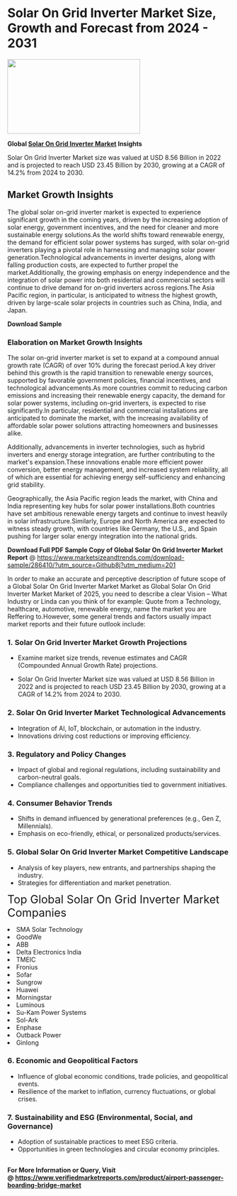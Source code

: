 <H1>Solar On Grid Inverter Market Size, Growth and Forecast from 2024 - 2031</H1><img class="aligncenter size-medium wp-image-584254" src="https://thirdeyenews.in/wp-content/uploads/2024/09/Global-Market-Research-300x168.jpeg" alt="" width="300" height="168" /><p><strong>Global&nbsp;<a href="https://www.marketsizeandtrends.com/download-sample/286410/?utm_source=Github8j?utm_medium=201">Solar On Grid Inverter Market</a> Insights</strong></p><p>Solar On Grid Inverter Market size was valued at USD 8.56 Billion in 2022 and is projected to reach USD 23.45 Billion by 2030, growing at a CAGR of 14.2% from 2024 to 2030.</p><p><h2>Market Growth Insights</h2> <p>The global solar on-grid inverter market is expected to experience significant growth in the coming years, driven by the increasing adoption of solar energy, government incentives, and the need for cleaner and more sustainable energy solutions.As the world shifts toward renewable energy, the demand for efficient solar power systems has surged, with solar on-grid inverters playing a pivotal role in harnessing and managing solar power generation.Technological advancements in inverter designs, along with falling production costs, are expected to further propel the market.Additionally, the growing emphasis on energy independence and the integration of solar power into both residential and commercial sectors will continue to drive demand for on-grid inverters across regions.The Asia Pacific region, in particular, is anticipated to witness the highest growth, driven by large-scale solar projects in countries such as China, India, and Japan.</p> <p><strong>Download Sample</strong></p> <h3>Elaboration on Market Growth Insights</h3> <p>The solar on-grid inverter market is set to expand at a compound annual growth rate (CAGR) of over 10% during the forecast period.A key driver behind this growth is the rapid transition to renewable energy sources, supported by favorable government policies, financial incentives, and technological advancements.As more countries commit to reducing carbon emissions and increasing their renewable energy capacity, the demand for solar power systems, including on-grid inverters, is expected to rise significantly.In particular, residential and commercial installations are anticipated to dominate the market, with the increasing availability of affordable solar power solutions attracting homeowners and businesses alike.</p> <p>Additionally, advancements in inverter technologies, such as hybrid inverters and energy storage integration, are further contributing to the market's expansion.These innovations enable more efficient power conversion, better energy management, and increased system reliability, all of which are essential for achieving energy self-sufficiency and enhancing grid stability.</p> <p>Geographically, the Asia Pacific region leads the market, with China and India representing key hubs for solar power installations.Both countries have set ambitious renewable energy targets and continue to invest heavily in solar infrastructure.Similarly, Europe and North America are expected to witness steady growth, with countries like Germany, the U.S., and Spain pushing for larger solar energy integration into the national grids.</p> <p><span class=""><strong>Download Full PDF Sample Copy of Global Solar On Grid Inverter Market Report</strong> @ <a href="https://www.marketsizeandtrends.com/download-sample/286410/?utm_source=Github8j?utm_medium=201" target="_blank">https://www.marketsizeandtrends.com/download-sample/286410/?utm_source=Github8j?utm_medium=201</a></span></p><p>In order to make an accurate and perceptive description of future scope of a Global&nbsp;Solar On Grid Inverter Market Market as Global&nbsp;Solar On Grid Inverter Market Market of 2025, you need to describe a clear Vision &ndash; What Industry or Linda can you think of for example: Quote from a Technology, healthcare, automotive, renewable energy, name the market you are Reffering to.However, some general trends and factors usually impact market reports and their future outlook include:</p><h3>1.&nbsp;<strong>Solar On Grid Inverter Market Growth Projections</strong></h3><ul><li>Examine market size trends, revenue estimates and CAGR (Compounded Annual Growth Rate) projections.</li><li><p>Solar On Grid Inverter Market size was valued at USD 8.56 Billion in 2022 and is projected to reach USD 23.45 Billion by 2030, growing at a CAGR of 14.2% from 2024 to 2030.</p></li></ul><h3>2.&nbsp;<strong>Solar On Grid Inverter Market Technological Advancements</strong></h3><ul><li>Integration of AI, IoT, blockchain, or automation in the industry.</li><li>Innovations driving cost reductions or improving efficiency.</li></ul><h3>3.&nbsp;<strong>Regulatory and Policy Changes</strong></h3><ul><li>Impact of global and regional regulations, including sustainability and carbon-neutral goals.</li><li>Compliance challenges and opportunities tied to government initiatives.</li></ul><h3>4.&nbsp;<strong>Consumer Behavior Trends</strong></h3><ul><li>Shifts in demand influenced by generational preferences (e.g., Gen Z, Millennials).</li><li>Emphasis on eco-friendly, ethical, or personalized products/services.</li></ul><h3>5.&nbsp;<strong>Global Solar On Grid Inverter Market Competitive Landscape</strong></h3><ul><li>Analysis of key players, new entrants, and partnerships shaping the industry.</li><li>Strategies for differentiation and market penetration.</li></ul><p data-pm-slice="1 1 []"><span style="color: inherit; font-family: inherit; font-size: 25px;">Top Global Solar On Grid Inverter Market Companies</span></p><div class="" data-test-id=""><p><li>SMA Solar Technology</li><li> GoodWe</li><li> ABB</li><li> Delta Electronics India</li><li> TMEIC</li><li> Fronius</li><li> Sofar</li><li> Sungrow</li><li> Huawei</li><li> Morningstar</li><li> Luminous</li><li> Su-Kam Power Systems</li><li> Sol-Ark</li><li> Enphase</li><li> Outback Power</li><li> Ginlong</li></p></div><h3>6.&nbsp;<strong>Economic and Geopolitical Factors</strong></h3><ul><li>Influence of global economic conditions, trade policies, and geopolitical events.</li><li>Resilience of the market to inflation, currency fluctuations, or global crises.</li></ul><h3>7.&nbsp;<strong>Sustainability and ESG (Environmental, Social, and Governance)</strong></h3><ul><li>Adoption of sustainable practices to meet ESG criteria.</li><li>Opportunities in green technologies and circular economy principles.</li></ul><h2><strong style="font-size: 14px;">For More Information or Query, Visit @&nbsp;</strong><a style="background-color: #ffffff; font-size: 14px;" href="https://www.marketsizeandtrends.com/report/solar-on-grid-inverter-market/" target="_blank">https://www.verifiedmarketreports.com/product/airport-passenger-boarding-bridge-market</a></h2>